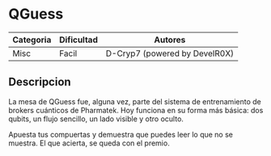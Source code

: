 # QGuess
| Categoria | Dificultad  | Autores   |
| ---       | ---         | ---     |
| Misc    | Facil       | D-Cryp7 (powered by DevelR0X) |

## Descripcion
La mesa de QGuess fue, alguna vez, parte del sistema de entrenamiento de brokers cuánticos de Pharmatek.
Hoy funciona en su forma más básica: dos qubits, un flujo sencillo, un lado visible y otro oculto.

Apuesta tus compuertas y demuestra que puedes leer lo que no se muestra.
El que acierta, se queda con el premio.